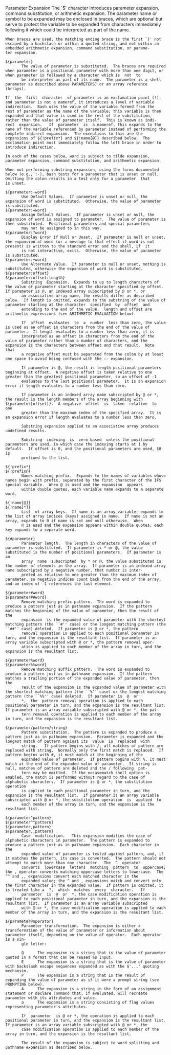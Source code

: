 Parameter Expansion
    The `$' character introduces parameter expansion, command substitution, or arithmetic expansion.  The parameter name or symbol to be expanded may be enclosed in braces, which are optional but serve to
    protect the variable to be expanded from characters immediately following it which could be interpreted as part of the name.

    When braces are used, the matching ending brace is the first `}' not escaped by a backslash or within a quoted string, and not within an embedded arithmetic expansion, command substitution, or parame‐
    ter expansion.

    ${parameter}
           The value of parameter is substituted.  The braces are required when parameter is a positional parameter with more than one digit, or when parameter is followed by a character which is  not  to
           be interpreted as part of its name.  The parameter is a shell parameter as described above PARAMETERS) or an array reference (Arrays).

    If  the  first  character  of parameter is an exclamation point (!), and parameter is not a nameref, it introduces a level of variable indirection.  Bash uses the value of the variable formed from the
    rest of parameter as the name of the variable; this variable is then expanded and that value is used in the rest of the substitution, rather than the value of parameter itself.  This is known as indi‐
    rect  expansion.   If  parameter  is  a nameref, this expands to the name of the variable referenced by parameter instead of performing the complete indirect expansion.  The exceptions to this are the
    expansions of ${!prefix*} and ${!name[@]} described below.  The exclamation point must immediately follow the left brace in order to introduce indirection.

    In each of the cases below, word is subject to tilde expansion, parameter expansion, command substitution, and arithmetic expansion.

    When not performing substring expansion, using the forms documented below (e.g., :-), bash tests for a parameter that is unset or null.  Omitting the colon results in a test only for a parameter  that
    is unset.

    ${parameter:-word}
           Use Default Values.  If parameter is unset or null, the expansion of word is substituted.  Otherwise, the value of parameter is substituted.
    ${parameter:=word}
           Assign Default Values.  If parameter is unset or null, the expansion of word is assigned to parameter.  The value of parameter is then substituted.  Positional parameters and special parameters
           may not be assigned to in this way.
    ${parameter:?word}
           Display Error if Null or Unset.  If parameter is null or unset, the expansion of word (or a message to that effect if word is not present) is written to the standard error and the shell, if  it
           is not interactive, exits.  Otherwise, the value of parameter is substituted.
    ${parameter:+word}
           Use Alternate Value.  If parameter is null or unset, nothing is substituted, otherwise the expansion of word is substituted.
    ${parameter:offset}
    ${parameter:offset:length}
           Substring  Expansion.  Expands to up to length characters of the value of parameter starting at the character specified by offset.  If parameter is @, an indexed array subscripted by @ or *, or
           an associative array name, the results differ as described below.  If length is omitted, expands to the substring of the value of parameter starting at the character  specified  by  offset  and
           extending to the end of the value.  length and offset are arithmetic expressions (see ARITHMETIC EVALUATION below).

           If  offset  evaluates  to  a  number  less than zero, the value is used as an offset in characters from the end of the value of parameter.  If length evaluates to a number less than zero, it is
           interpreted as an offset in characters from the end of the value of parameter rather than a number of characters, and the expansion is the characters between offset and that result.  Note  that
           a negative offset must be separated from the colon by at least one space to avoid being confused with the :- expansion.

           If parameter is @, the result is length positional parameters beginning at offset.  A negative offset is taken relative to one greater than the greatest positional parameter, so an offset of -1
           evaluates to the last positional parameter.  It is an expansion error if length evaluates to a number less than zero.

           If parameter is an indexed array name subscripted by @ or *, the result is the length members of the array beginning with ${parameter[offset]}.  A negative  offset  is  taken  relative  to  one
           greater than the maximum index of the specified array.  It is an expansion error if length evaluates to a number less than zero.

           Substring expansion applied to an associative array produces undefined results.

           Substring  indexing  is  zero-based  unless the positional parameters are used, in which case the indexing starts at 1 by default.  If offset is 0, and the positional parameters are used, $0 is
           prefixed to the list.

    ${!prefix*}
    ${!prefix@}
           Names matching prefix.  Expands to the names of variables whose names begin with prefix, separated by the first character of the IFS special variable.  When @ is used and the expansion  appears
           within double quotes, each variable name expands to a separate word.

    ${!name[@]}
    ${!name[*]}
           List  of array keys.  If name is an array variable, expands to the list of array indices (keys) assigned in name.  If name is not an array, expands to 0 if name is set and null otherwise.  When
           @ is used and the expansion appears within double quotes, each key expands to a separate word.

    ${#parameter}
           Parameter length.  The length in characters of the value of parameter is substituted.  If parameter is * or @, the value substituted is the number of positional parameters.  If parameter is  an
           array  name  subscripted  by * or @, the value substituted is the number of elements in the array.  If parameter is an indexed array name subscripted by a negative number, that number is inter‐
           preted as relative to one greater than the maximum index of parameter, so negative indices count back from the end of the array, and an index of -1 references the last element.

    ${parameter#word}
    ${parameter##word}
           Remove matching prefix pattern.  The word is expanded to produce a pattern just as in pathname expansion.  If the pattern matches the beginning of the value of parameter, then the result of the
           expansion  is the expanded value of parameter with the shortest matching pattern (the ``#'' case) or the longest matching pattern (the ``##'' case) deleted.  If parameter is @ or *, the pattern
           removal operation is applied to each positional parameter in turn, and the expansion is the resultant list.  If parameter is an array variable subscripted with @ or *, the pattern removal oper‐
           ation is applied to each member of the array in turn, and the expansion is the resultant list.

    ${parameter%word}
    ${parameter%%word}
           Remove matching suffix pattern.  The word is expanded to produce a pattern just as in pathname expansion.  If the pattern matches a trailing portion of the expanded value of parameter, then the
           result of the expansion is the expanded value of parameter with the shortest matching pattern (the ``%'' case) or the longest matching pattern (the ``%%'' case) deleted.  If parameter is  @  or
           *,  the  pattern removal operation is applied to each positional parameter in turn, and the expansion is the resultant list.  If parameter is an array variable subscripted with @ or *, the pat‐
           tern removal operation is applied to each member of the array in turn, and the expansion is the resultant list.

    ${parameter/pattern/string}
           Pattern substitution.  The pattern is expanded to produce a pattern just as in pathname expansion.  Parameter is expanded and the longest match of pattern against its  value  is  replaced  with
           string.   If pattern begins with /, all matches of pattern are replaced with string.  Normally only the first match is replaced.  If pattern begins with #, it must match at the beginning of the
           expanded value of parameter.  If pattern begins with %, it must match at the end of the expanded value of parameter.  If string is null, matches of pattern are deleted and the / following  pat‐
           tern may be omitted.  If the nocasematch shell option is enabled, the match is performed without regard to the case of alphabetic characters.  If parameter is @ or *, the substitution operation
           is applied to each positional parameter in turn, and the expansion is the resultant list.  If parameter is an array variable subscripted with @ or *, the substitution operation  is  applied  to
           each member of the array in turn, and the expansion is the resultant list.

    ${parameter^pattern}
    ${parameter^^pattern}
    ${parameter,pattern}
    ${parameter,,pattern}
           Case  modification.   This expansion modifies the case of alphabetic characters in parameter.  The pattern is expanded to produce a pattern just as in pathname expansion.  Each character in the
           expanded value of parameter is tested against pattern, and, if it matches the pattern, its case is converted.  The pattern should not attempt to match more than one character.  The  ^  operator
           converts  lowercase  letters  matching  pattern  to  uppercase;  the , operator converts matching uppercase letters to lowercase.  The ^^ and ,, expansions convert each matched character in the
           expanded value; the ^ and , expansions match and convert only the first character in the expanded value.  If pattern is omitted, it is treated like a  ?,  which  matches  every  character.   If
           parameter  is  @  or  *, the case modification operation is applied to each positional parameter in turn, and the expansion is the resultant list.  If parameter is an array variable subscripted
           with @ or *, the case modification operation is applied to each member of the array in turn, and the expansion is the resultant list.

    ${parameter@operator}
           Parameter transformation.  The expansion is either a transformation of the value of parameter or information about parameter itself, depending on the value of operator.  Each operator is a sin‐
           gle letter:

           Q      The expansion is a string that is the value of parameter quoted in a format that can be reused as input.
           E      The expansion is a string that is the value of parameter with backslash escape sequences expanded as with the $'...' quoting mechansim.
           P      The expansion is a string that is the result of expanding the value of parameter as if it were a prompt string (see PROMPTING below).
           A      The expansion is a string in the form of an assignment statement or declare command that, if evaluated, will recreate parameter with its attributes and value.
           a      The expansion is a string consisting of flag values representing parameter's attributes.

           If  parameter  is @ or *, the operation is applied to each positional parameter in turn, and the expansion is the resultant list.  If parameter is an array variable subscripted with @ or *, the
           case modification operation is applied to each member of the array in turn, and the expansion is the resultant list.

           The result of the expansion is subject to word splitting and pathname expansion as described below.
